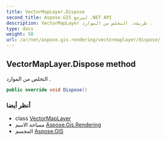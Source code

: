 ```yaml
---
title: VectorMapLayer.Dispose
second_title: Aspose.GIS لمرجع .NET API
description: VectorMapLayer طريقة. التخلص من الموارد .
type: docs
weight: 50
url: /ar/net/aspose.gis.rendering/vectormaplayer/dispose/
---
```

## VectorMapLayer.Dispose method

التخلص من الموارد .

```csharp
public override void Dispose()
```

### أنظر أيضا

* class [VectorMapLayer](../)
* مساحة الاسم [Aspose.Gis.Rendering](../../vectormaplayer/)
* المجسم [Aspose.GIS](../../../)


